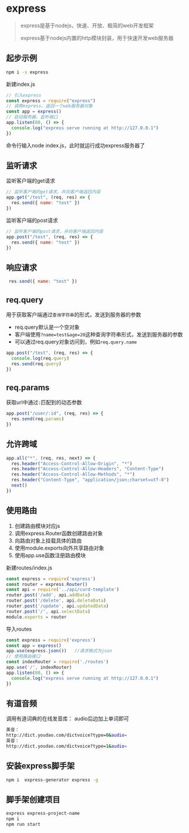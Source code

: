 # express

> express是基于nodejs，快速、开放、极简的web开发框架
>
> express基于nodejs内置的http模块封装，用于快速开发web服务器

## 起步示例

```sh
npm i -s express
```

新建index.js

```js
// 引入express
const express = require("express")
// 调用express，返回一个web服务器对象
const app = express()
// 启动服务器，监听端口
app.listen(80, () => {
  console.log("express serve running at http://127.0.0.1")
})
```

命令行输入node index.js，此时就运行成功express服务器了

## 监听请求

监听客户端的get请求

```js
// 监听客户端的get请求，并向客户端返回内容
app.get("/test", (req, res) => {
  res.send({ name: "test" })
})
```

监听客户端的post请求

```js
// 监听客户端的post请求，并向客户端返回内容
app.post("/test", (req, res) => {
  res.send({ name: "test" })
})
```

## 响应请求

```js
 res.send({ name: "test" })
```

## req.query

用于获取客户端通过`查询字符串`的形式，发送到服务器的参数

- req.query默认是一个空对象
- 客户端使用`?name=test&age=20`这种查询字符串形式，发送到服务器的参数
- 可以通过req.query对象访问到，例如`req.query.name`

```js
app.post("/test", (req, res) => {
  console.log(req.query)
  res.send(req.query)
})
```

## req.params

获取url中通过`:`匹配到的动态参数

```js
app.post("/user/:id", (req, res) => {
  res.send(req.params)
})
```

## 允许跨域

```js
app.all("*", (req, res, next) => {
  res.header("Access-Control-Allow-Origin", "*")
  res.header("Access-Control-Allow-Headers", "Content-Type")
  res.header("Access-Control-Allow-Methods", "*")
  res.header("Content-Type", "application/json;charset=utf-8")
  next()
})
```

## 使用路由

1. 创建路由模块对应js
2. 调用express.Router函数创建路由对象
3. 向路由对象上挂载具体的路由
4. 使用module.exports向外共享路由对象
5. 使用app.use函数注册路由模块

新建routes/index.js

```js
const express = require('express')
const router = express.Router()
const api = require('../api/curd-template')
router.post('/add', api.addData)
router.post('/delete', api.deleteData)
router.post('/update', api.updatedData)
router.post('/', api.selectData)
module.exports = router
```

导入routes

```js
const express = require('express')
const app = express()
app.use(express.json())   //请求格式为json
// 使用路由接口
const indexRouter = require('./routes')
app.use('/', indexRouter)
app.listen(80, () => {
  console.log("express serve running at http://127.0.0.1")
})
```

## 有道音频

调用有道词典的在线发音库：     audio后边加上单词即可

```sh
美音：
http://dict.youdao.com/dictvoice?type=0&audio=
英音：
http://dict.youdao.com/dictvoice?type=1&audio=
```

## 安装express脚手架

```bash
npm i  express-generator express -g
```

## 脚手架创建项目

```sh
express express-project-name
npm i
npm run start
```


